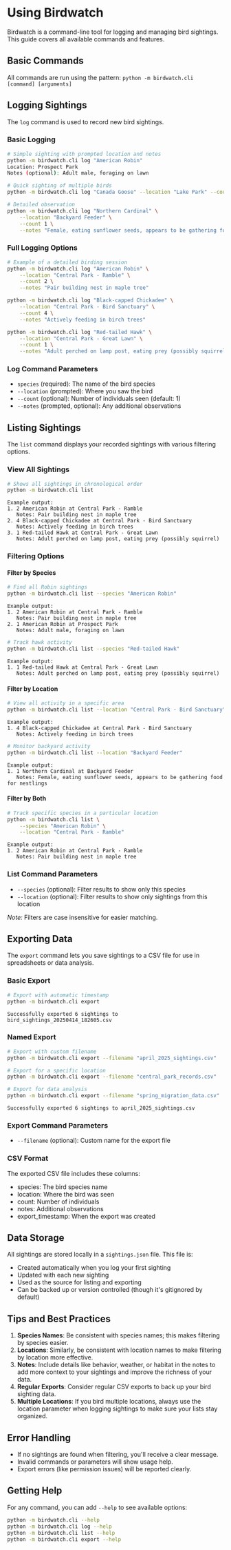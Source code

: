 # Using Birdwatch

Birdwatch is a command-line tool for logging and managing bird sightings. This guide covers all available commands and features.

## Basic Commands

All commands are run using the pattern: `python -m birdwatch.cli [command] [arguments]`

## Logging Sightings

The `log` command is used to record new bird sightings.

### Basic Logging
```bash
# Simple sighting with prompted location and notes
python -m birdwatch.cli log "American Robin"
Location: Prospect Park
Notes (optional): Adult male, foraging on lawn

# Quick sighting of multiple birds
python -m birdwatch.cli log "Canada Goose" --location "Lake Park" --count 12 --notes "Flying overhead in V formation"

# Detailed observation
python -m birdwatch.cli log "Northern Cardinal" \
    --location "Backyard Feeder" \
    --count 1 \
    --notes "Female, eating sunflower seeds, appears to be gathering food for nestlings"
```

### Full Logging Options
```bash
# Example of a detailed birding session
python -m birdwatch.cli log "American Robin" \
    --location "Central Park - Ramble" \
    --count 2 \
    --notes "Pair building nest in maple tree"

python -m birdwatch.cli log "Black-capped Chickadee" \
    --location "Central Park - Bird Sanctuary" \
    --count 4 \
    --notes "Actively feeding in birch trees"

python -m birdwatch.cli log "Red-tailed Hawk" \
    --location "Central Park - Great Lawn" \
    --count 1 \
    --notes "Adult perched on lamp post, eating prey (possibly squirrel)"
```

### Log Command Parameters
- `species` (required): The name of the bird species
- `--location` (prompted): Where you saw the bird
- `--count` (optional): Number of individuals seen (default: 1)
- `--notes` (prompted, optional): Any additional observations

## Listing Sightings

The `list` command displays your recorded sightings with various filtering options.

### View All Sightings
```bash
# Shows all sightings in chronological order
python -m birdwatch.cli list
```

```text
Example output:
1. 2 American Robin at Central Park - Ramble
   Notes: Pair building nest in maple tree
2. 4 Black-capped Chickadee at Central Park - Bird Sanctuary
   Notes: Actively feeding in birch trees
3. 1 Red-tailed Hawk at Central Park - Great Lawn
   Notes: Adult perched on lamp post, eating prey (possibly squirrel)
```

### Filtering Options

#### Filter by Species
```bash
# Find all Robin sightings
python -m birdwatch.cli list --species "American Robin"
```

```text
Example output:
1. 2 American Robin at Central Park - Ramble
   Notes: Pair building nest in maple tree
2. 1 American Robin at Prospect Park
   Notes: Adult male, foraging on lawn
```

```bash
# Track hawk activity
python -m birdwatch.cli list --species "Red-tailed Hawk"
```

```text
Example output:
1. 1 Red-tailed Hawk at Central Park - Great Lawn
   Notes: Adult perched on lamp post, eating prey (possibly squirrel)
```

#### Filter by Location
```bash
# View all activity in a specific area
python -m birdwatch.cli list --location "Central Park - Bird Sanctuary"
```

```text
Example output:
1. 4 Black-capped Chickadee at Central Park - Bird Sanctuary
   Notes: Actively feeding in birch trees
```

```bash
# Monitor backyard activity
python -m birdwatch.cli list --location "Backyard Feeder"
```

```text
Example output:
1. 1 Northern Cardinal at Backyard Feeder
   Notes: Female, eating sunflower seeds, appears to be gathering food for nestlings
```

#### Filter by Both
```bash
# Track specific species in a particular location
python -m birdwatch.cli list \
    --species "American Robin" \
    --location "Central Park - Ramble"
```

```text
Example output:
1. 2 American Robin at Central Park - Ramble
   Notes: Pair building nest in maple tree
```

### List Command Parameters
- `--species` (optional): Filter results to show only this species
- `--location` (optional): Filter results to show only sightings from this location

*Note:* Filters are case insensitive for easier matching.

## Exporting Data

The `export` command lets you save sightings to a CSV file for use in spreadsheets or data analysis.

### Basic Export
```bash
# Export with automatic timestamp
python -m birdwatch.cli export
```

```text
Successfully exported 6 sightings to bird_sightings_20250414_182605.csv
```

### Named Export
```bash
# Export with custom filename
python -m birdwatch.cli export --filename "april_2025_sightings.csv"

# Export for a specific location
python -m birdwatch.cli export --filename "central_park_records.csv"

# Export for data analysis
python -m birdwatch.cli export --filename "spring_migration_data.csv"
```

```text
Successfully exported 6 sightings to april_2025_sightings.csv
```

### Export Command Parameters
- `--filename` (optional): Custom name for the export file

### CSV Format
The exported CSV file includes these columns:

- species: The bird species name
- location: Where the bird was seen
- count: Number of individuals
- notes: Additional observations
- export_timestamp: When the export was created

## Data Storage

All sightings are stored locally in a `sightings.json` file. This file is:

- Created automatically when you log your first sighting
- Updated with each new sighting
- Used as the source for listing and exporting
- Can be backed up or version controlled (though it's gitignored by default)

## Tips and Best Practices

1. **Species Names**: Be consistent with species names; this makes filtering by species easier.
2. **Locations**: Similarly, be consistent with location names to make filtering by location more effective.
3. **Notes**: Include details like behavior, weather, or habitat in the notes to add more context to your sightings and improve the richness of your data.
4. **Regular Exports**: Consider regular CSV exports to back up your bird sighting data.
5. **Multiple Locations**: If you bird multiple locations, always use the location parameter when logging sightings to make sure your lists stay organized.

## Error Handling

- If no sightings are found when filtering, you'll receive a clear message.
- Invalid commands or parameters will show usage help.
- Export errors (like permission issues) will be reported clearly.

## Getting Help

For any command, you can add `--help` to see available options:
```bash
python -m birdwatch.cli --help
python -m birdwatch.cli log --help
python -m birdwatch.cli list --help
python -m birdwatch.cli export --help
```
